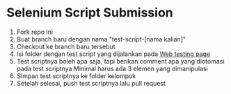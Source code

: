 # Selenium Script Submission

1. Fork repo ini
2. Buat branch baru dengan nama "test-script-[nama kalian]"
3. Checkout ke branch baru tersebut
4. Isi folder dengan test script yang dijalankan pada [Web testing page](https://seleniumbase.io/demo_page)
5. Test scriptnya boleh apa saja, tapi berikan comment apa yang diotomasi pada test scriptnya
   Minimal harus ada 3 elemen yang dimanipulasi
7. Simpan test scriptnya ke folder kelompok
8. Setelah selesai, push test scriptnya lalu pull request
